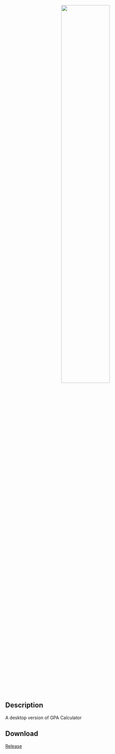 <p align="center"><img src="https://github.com/senhungwong/gpa-calculator-desktop/blob/master/src/renderer/assets/Logo/logo-block-light.png" width="55%"></p>

## Description

A desktop version of GPA Calculator

## Download

[Release](https://github.com/senhungwong/gpa-calculator-desktop/releases)
